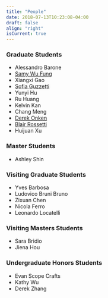```yaml
---
title: "People"
date: 2018-07-13T10:23:08-04:00
draft: false
align: "right"
isCurrent: true
---
```


### Graduate Students
- Alessandro Barone
- [Samy Wu Fung](https://sites.google.com/site/samywufung/)
- Xiangxi Gao
- [Sofia Guzzetti](https://sites.google.com/view/sofiaguzzetti )
- Yunyi Hu
- Ru Huang
- Kelvin Kan
- Chang Meng
- [Derek Onken](http://www.cs.emory.edu/~donken/)
- [Blair Rossetti](http://blairrossetti.com/)
- Huijuan Xu

### Master Students
- Ashley Shin

### Visiting Graduate Students
- Yves Barbosa
- Ludovico Bruni Bruno
- Zixuan Chen
- Nicola Ferro
- Leonardo Locatelli 

### Visiting Masters Students
- Sara Bridio
- Jiena Hou

### Undergraduate Honors Students
- Evan Scope Crafts
- Kathy Wu
- Derek Zhang



